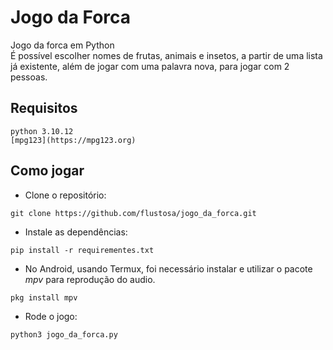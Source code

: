 # Jogo da Forca
Jogo da forca em Python<br>
É possível escolher nomes de frutas, animais e insetos, a partir de uma lista já existente, além de jogar com uma palavra nova, para jogar com 2 pessoas.

## Requisitos

```
python 3.10.12
[mpg123](https://mpg123.org)
```

## Como jogar

- Clone o repositório:

```
git clone https://github.com/flustosa/jogo_da_forca.git
```

- Instale as dependências:

```
pip install -r requirementes.txt
```

- No Android, usando Termux, foi necessário instalar e utilizar o pacote *mpv* para reprodução do audio.

```
pkg install mpv
```

- Rode o jogo:

```
python3 jogo_da_forca.py
```

